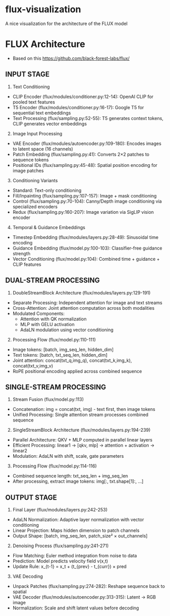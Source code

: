 # flux-visualization
A nice visualization for the architecture of the FLUX model

# FLUX Architecture

- Based on this https://github.com/black-forest-labs/flux/

## INPUT STAGE
1. Text Conditioning
  - CLIP Encoder (flux/modules/conditioner.py:12-14): OpenAI CLIP for pooled text features
  - T5 Encoder (flux/modules/conditioner.py:16-17): Google T5 for sequential text embeddings
  - Text Processing (flux/sampling.py:52-55): T5 generates context tokens, CLIP generates vector embeddings
2. Image Input Processing
  - VAE Encoder (flux/modules/autoencoder.py:109-180): Encodes images to latent space (16 channels)
  - Patch Embedding (flux/sampling.py:41): Converts 2×2 patches to sequence tokens
  - Positional IDs (flux/sampling.py:45-48): Spatial position encoding for image patches
3. Conditioning Variants
  - Standard: Text-only conditioning
  - Fill/Inpainting (flux/sampling.py:107-157): Image + mask conditioning
  - Control (flux/sampling.py:70-104): Canny/Depth image conditioning via specialized encoders
  - Redux (flux/sampling.py:160-207): Image variation via SigLIP vision encoder
4. Temporal & Guidance Embeddings
  - Timestep Embedding (flux/modules/layers.py:28-49): Sinusoidal time encoding
  - Guidance Embedding (flux/model.py:100-103): Classifier-free guidance strength
  - Vector Conditioning (flux/model.py:104): Combined time + guidance + CLIP features
## DUAL-STREAM PROCESSING
1. DoubleStreamBlock Architecture (flux/modules/layers.py:129-191)
  - Separate Processing: Independent attention for image and text streams
  - Cross-Attention: Joint attention computation across both modalities
  - Modulated Components:
    - Attention with QK normalization
    - MLP with GELU activation
    - AdaLN modulation using vector conditioning
2. Processing Flow (flux/model.py:110-111)
  - Image tokens: [batch, img_seq_len, hidden_dim]
  - Text tokens: [batch, txt_seq_len, hidden_dim]
  - Joint attention: concat(txt_q,img_q), concat(txt_k,img_k), concat(txt_v,img_v)
  - RoPE positional encoding applied across combined sequence
## SINGLE-STREAM PROCESSING
1. Stream Fusion (flux/model.py:113)
  - Concatenation: img = concat(txt, img) - text first, then image tokens
  - Unified Processing: Single attention stream processes combined sequence
2. SingleStreamBlock Architecture (flux/modules/layers.py:194-239)
  - Parallel Architecture: QKV + MLP computed in parallel linear layers
  - Efficient Processing: linear1 → [qkv, mlp] → attention + activation → linear2
  - Modulation: AdaLN with shift, scale, gate parameters
3. Processing Flow (flux/model.py:114-116)
  - Combined sequence length: txt_seq_len + img_seq_len
  - After processing, extract image tokens: img[:, txt.shape[1]:, ...]
## OUTPUT STAGE
1. Final Layer (flux/modules/layers.py:242-253)
  - AdaLN Normalization: Adaptive layer normalization with vector conditioning
  - Linear Projection: Maps hidden dimension to patch channels
  - Output Shape: [batch, img_seq_len, patch_size² × out_channels]
2. Denoising Process (flux/sampling.py:241-271)
  - Flow Matching: Euler method integration from noise to data
  - Prediction: Model predicts velocity field v(x,t)
  - Update Rule: x_{t-1} = x_t + (t_{prev} - t_{curr}) × pred
3. VAE Decoding
  - Unpack Patches (flux/sampling.py:274-282): Reshape sequence back to spatial
  - VAE Decoder (flux/modules/autoencoder.py:313-315): Latent → RGB image
  - Normalization: Scale and shift latent values before decoding
